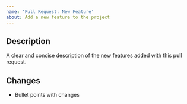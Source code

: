 ```yaml
---
name: 'Pull Request: New Feature'
about: Add a new feature to the project
---
```


## Description
A clear and concise description of the new features added with this pull request.
## Changes
- Bullet points with changes